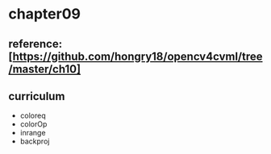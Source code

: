 # chapter09

## reference: [https://github.com/hongry18/opencv4cvml/tree/master/ch10]

## curriculum
* coloreq
* colorOp
* inrange
* backproj
